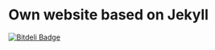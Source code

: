 Own website based on Jekyll
===============


[![Bitdeli Badge](https://d2weczhvl823v0.cloudfront.net/Drusy/drusy.github.io/trend.png)](https://bitdeli.com/free "Bitdeli Badge")

